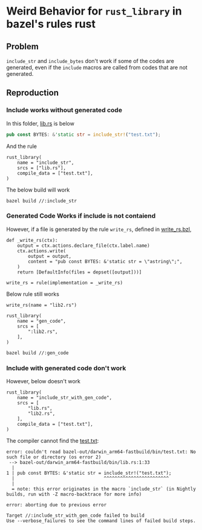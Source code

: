 # Weird Behavior for `rust_library` in bazel's rules rust

## Problem

`include_str` and `include_bytes` don't work if some of the codes are generated, even if the `include` macros are called from codes that are not generated.

## Reproduction

### Include works without generated code

In this folder, [lib.rs](./lib.rs) is below

```rust
pub const BYTES: &'static str = include_str!("test.txt");
```

And the rule

```Starlark
rust_library(
    name = "include_str",
    srcs = ["lib.rs"],
    compile_data = ["test.txt"],
)
```

The below build will work

```shell
bazel build //:include_str
```

### Generated Code Works if include is not contaiend

However, if a file is generated by the rule `write_rs`, defined in [write_rs.bzl](write_rs.bzl),

```Starlark
def _write_rs(ctx):
    output = ctx.actions.declare_file(ctx.label.name)
    ctx.actions.write(
        output = output,
        content = "pub const BYTES: &'static str = \"astring\";",
    )
    return [DefaultInfo(files = depset([output]))]

write_rs = rule(implementation = _write_rs)
```

Below rule still works

```Starlark
write_rs(name = "lib2.rs")

rust_library(
    name = "gen_code",
    srcs = [
        ":lib2.rs",
    ],
)
```

```shell
bazel build //:gen_code
```

### Include with generated code don't work

However, below doesn't work

```Starlark
rust_library(
    name = "include_str_with_gen_code",
    srcs = [
        "lib.rs",
        "lib2.rs",
    ],
    compile_data = ["test.txt"],
)
```

The compiler cannot find the [test.txt](test.txt):

```shell
error: couldn't read bazel-out/darwin_arm64-fastbuild/bin/test.txt: No such file or directory (os error 2)
 --> bazel-out/darwin_arm64-fastbuild/bin/lib.rs:1:33
  |
1 | pub const BYTES: &'static str = include_str!("test.txt");
  |                                 ^^^^^^^^^^^^^^^^^^^^^^^^
  |
  = note: this error originates in the macro `include_str` (in Nightly builds, run with -Z macro-backtrace for more info)

error: aborting due to previous error

Target //:include_str_with_gen_code failed to build
Use --verbose_failures to see the command lines of failed build steps.
```
